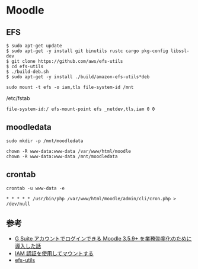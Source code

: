 Moodle
===

## EFS

```text
$ sudo apt-get update
$ sudo apt-get -y install git binutils rustc cargo pkg-config libssl-dev
$ git clone https://github.com/aws/efs-utils
$ cd efs-utils
$ ./build-deb.sh
$ sudo apt-get -y install ./build/amazon-efs-utils*deb
```

```text
sudo mount -t efs -o iam,tls file-system-id /mnt
```

/etc/fstab
```text
file-system-id:/ efs-mount-point efs _netdev,tls,iam 0 0
```

## moodledata

```text
sudo mkdir -p /mnt/moodledata
```

```text
chown -R www-data:www-data /var/www/html/moodle
chown -R www-data:www-data /mnt/moodledata
```

## crontab

```text
crontab -u www-data -e
```

```text
* * * * * /usr/bin/php /var/www/html/moodle/admin/cli/cron.php > /dev/null
```

## 参考

- [G Suite アカウントでログインできる Moodle 3.5.9+ を業務効率化のために導入した話](https://qiita.com/k-kana/items/0269d1f831483c39f3e7)
- [IAM 認証を使用してマウントする](https://docs.aws.amazon.com/ja_jp/efs/latest/ug/mounting-IAM-option.html)
- [efs-utils](https://github.com/aws/efs-utils)
